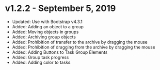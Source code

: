 v1.2.2 - September 5, 2019
==========================

 * Updated: Use with Bootstrap v4.3.1
 * Added: Adding an object to a group
 * Added: Moving objects in groups
 * Added: Archiving group objects
 * Added: Prohibition of transfer to the archive by dragging the mouse
 * Added: Prohibition of dragging from the archive by dragging the mouse
 * Added: Adding Buttons to Task Group Elements
 * Added: Group task progress
 * Added: Adding color to tasks
